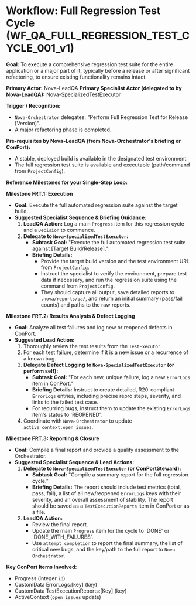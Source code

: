 # Workflow: Full Regression Test Cycle (WF_QA_FULL_REGRESSION_TEST_CYCLE_001_v1)

**Goal:** To execute a comprehensive regression test suite for the entire application or a major part of it, typically before a release or after significant refactoring, to ensure existing functionality remains intact.

**Primary Actor:** Nova-LeadQA
**Primary Specialist Actor (delegated to by Nova-LeadQA):** Nova-SpecializedTestExecutor

**Trigger / Recognition:**

- `Nova-Orchestrator` delegates: "Perform Full Regression Test for Release [Version]".
- A major refactoring phase is completed.

**Pre-requisites by Nova-LeadQA (from Nova-Orchestrator's briefing or ConPort):**

- A stable, deployed build is available in the designated test environment.
- The full regression test suite is available and executable (path/command from `ProjectConfig`).

**Reference Milestones for your Single-Step Loop:**

**Milestone FRT.1: Execution**

- **Goal:** Execute the full automated regression suite against the target build.
- **Suggested Specialist Sequence & Briefing Guidance:**
  1.  **LeadQA Action:** Log a main `Progress` item for this regression cycle and a `Decision` to commence.
  2.  **Delegate to `Nova-SpecializedTestExecutor`:**
      - **Subtask Goal:** "Execute the full automated regression test suite against [Target Build/Release]."
      - **Briefing Details:**
        - Provide the target build version and the test environment URL from `ProjectConfig`.
        - Instruct the specialist to verify the environment, prepare test data if necessary, and run the regression suite using the command from `ProjectConfig`.
        - They should capture all output, save detailed reports to `.nova/reports/qa/`, and return an initial summary (pass/fail counts) and paths to the raw reports.

**Milestone FRT.2: Results Analysis & Defect Logging**

- **Goal:** Analyze all test failures and log new or reopened defects in ConPort.
- **Suggested Lead Action:**
  1.  Thoroughly review the test results from the `TestExecutor`.
  2.  For each test failure, determine if it is a new issue or a recurrence of a known bug.
  3.  **Delegate Defect Logging to `Nova-SpecializedTestExecutor` (or perform self):**
      - **Subtask Goal:** "For each new, unique failure, log a new `ErrorLogs` item in ConPort."
      - **Briefing Details:** Instruct to create detailed, R20-compliant `ErrorLogs` entries, including precise repro steps, severity, and links to the failed test case.
      - For recurring bugs, instruct them to update the existing `ErrorLogs` item's status to 'REOPENED'.
  4.  Coordinate with `Nova-Orchestrator` to update `active_context.open_issues`.

**Milestone FRT.3: Reporting & Closure**

- **Goal:** Compile a final report and provide a quality assessment to the Orchestrator.
- **Suggested Specialist Sequence & Lead Actions:**
  1.  **Delegate to `Nova-SpecializedTestExecutor` (or ConPortSteward):**
      - **Subtask Goal:** "Compile a summary report for the full regression cycle."
      - **Briefing Details:** The report should include test metrics (total, pass, fail), a list of all new/reopened `ErrorLogs` keys with their severity, and an overall assessment of stability. The report should be saved as a `TestExecutionReports` item in ConPort or as a file.
  2.  **LeadQA Action:**
      - Review the final report.
      - Update the main `Progress` item for the cycle to 'DONE' or 'DONE_WITH_FAILURES'.
      - Use `attempt_completion` to report the final summary, the list of critical new bugs, and the key/path to the full report to `Nova-Orchestrator`.

**Key ConPort Items Involved:**

- Progress (integer `id`)
- CustomData ErrorLogs:[key] (key)
- CustomData TestExecutionReports:[Key] (key)
- ActiveContext (`open_issues` update)
